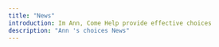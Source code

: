```yaml
---
title: "News"
introduction: Im Ann, Come Help provide effective choices
description: "Ann 's choices News"
---
```

